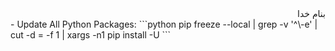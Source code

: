<div dir=rtl>بنام خدا</div>
- Update All Python Packages:
```python
  pip freeze --local | grep -v '^\-e' | cut -d = -f 1  | xargs -n1 pip install -U
```
